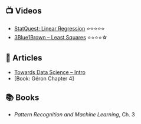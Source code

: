 ## 📺 Videos
- [StatQuest: Linear Regression](https://youtube.com/...) ⭐⭐⭐⭐⭐
- [3Blue1Brown – Least Squares](https://youtube.com/...) ⭐⭐⭐⭐☆

## 📖 Articles
- [Towards Data Science – Intro](...)
- [Book: Géron Chapter 4]

## 📚 Books
- *Pattern Recognition and Machine Learning*, Ch. 3

